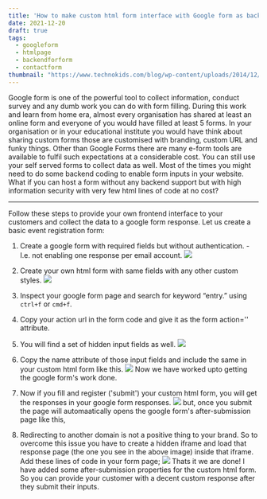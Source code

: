 ```yaml
---
title: 'How to make custom html form interface with Google form as backend'
date: 2021-12-20
draft: true
tags:
  - googleform
  - htmlpage
  - backendforform
  - contactform
thumbnail: "https://www.technokids.com/blog/wp-content/uploads/2014/12/google-forms.png"
---
```


Google form is one of the powerful tool to collect information, conduct survey and any dumb work you can do with form filling. During this work and learn from home era, almost every organisation has shared at least an online form and everyone of you would have filled at least 5 forms. In your organisation or in your educational institute you would have think about sharing custom forms those are customised with branding, custom URL and funky things. Other than Google Forms there are many e-form tools are available to fulfil such expectations at a considerable cost. You can still use your self served forms to collect data as well. Most of the times you might need to do some backend coding to enable form inputs in your website. What if you can host a form without any backend support but with high information security with very few html lines of code at no cost?

-----

Follow these steps to provide your own frontend interface to your customers and collect the data to a google form response. Let us create a basic event registration form:

1. Create a google form with required fields but without authentication. -I.e. not enabling one response per email account.
   ![](/images/blog/googleForm/b1_2.png)
2. Create your own html form with same fields with any other custom styles.
   ![](/images/blog/googleForm/b1_1.png)
3. Inspect your google form page and search for keyword “entry.” using `ctrl+f` or `cmd+f`.
4. Copy your action url in the form code and give it as the form action='' attribute.
5. You will find a set of hidden input fields as well.
   ![](/images/blog/googleForm/b1_6.png)
6. Copy the name attribute of those input fields and include the same in your custom html form like this.
    ![](/images/blog/googleForm/b1_8.png)
    Now we have worked upto getting the google form's work done.

7. Now if you fill and register ('submit') your custom html form, you will get the responses in your google form responses. 
    ![](/images/blog/googleForm/b1_9.png)
    but, once you submit the page will automaatically opens the google form's after-submission page like this,
8.  Redirecting to another domain is not a positive thing to your brand. So to overcome this issue you have to create a hidden iframe and load that response page (the one you see in the above image) inside that iframe. Add these lines of code in your form page;
    ![](/images/blog/googleForm/b1_10.png)
    Thats it we are done!
    I have added some after-submission properties for the custom html form. So you can provide your customer with a decent custom response after they submit their inputs.
